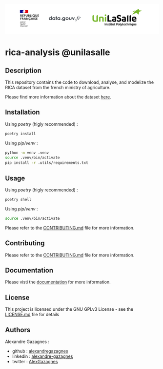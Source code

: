 <img src=".assets/img.png">

<br> 

# rica-analysis @unilasalle

## Description

This repository contains the code to download, analyse, and modelize the RICA dataset from the french ministry of agriculture.

Please find more information about the dataset [here](https://www.data.gouv.fr/en/).


## Installation

Using *poetry* (higly recommended) : 

```bash
poetry install
```

Using *pip/venv* : 

```bash
python -m venv .venv
source .venv/bin/activate
pip install -r .utils/requirements.txt
```

## Usage

Using *poetry* (higly recommended) : 
```bash
poetry shell
```

Using *pip/venv* : 
```bash
source .venv/bin/activate
```

Please refer to the [CONTRIBUTING.md](CONTRIBUTING.md) file for more information.


## Contributing

Please refer to the [CONTRIBUTING.md](CONTRIBUTING.md) file for more information.

## Documentation

Please visti the [documentation](https://alexandregazagnes.github.io/rica-analysis) for more information.

## License

This project is licensed under the GNU GPLv3 License - see the [LICENSE.md](LICENSE.md) file for details


## Authors

Alexandre Gazagnes : 
- github : [alexandregazagnes](https://github.com/AlexandreGazagnes)
- linkedin : [alexandre-gazagnes](https://www.linkedin.com/in/alexandregazagnes/) 
- twitter : [AlexGazagnes](https://twitter.com/Alex_Gazagnes)

